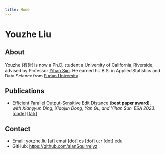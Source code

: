 ```yaml
---
title: Home
---
```

<h1 class="title">Youzhe Liu</h1>

## About

Youzhe (有哲) is now a Ph.D. student a University of California, Riverside, advised by Professor [Yihan Sun](https://www.cs.ucr.edu/~yihans/). He earned his B.S. in Applied Statistics and Data Science from [Fudan University](https://www.fudan.edu.cn/en/).

## Publications

* [Efficient Parallel Output-Sensitive Edit Distance](https://www.cs.ucr.edu/~yihans/papers/2023/ESA23/edit-distance.pdf) (**best paper award**). *with Xiangyun Ding, Xiaojun Dong, Yan Gu, and Yihan Sun. *ESA 2023**. [[code](https://github.com/ucrparlay/Edit-Distance)] [[talk](https://drive.google.com/file/d/1-cgW8-c2MJ1ppC20bLyRS0M8KFjACZRX/view?usp=drive_link)]

## Contact

- Email: youzhe.liu [at] email [dot] cs [dot] ucr [dot] edu
- GitHub: https://github.com/alanSquirrelyz
